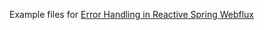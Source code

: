 Example files for [Error Handling in Reactive Spring Webflux](http://java.sbyai.com/2023/10/error-handling-in-reactive-spring.html)